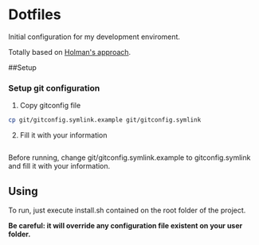 # Dotfiles

Initial configuration for my development enviroment.

Totally based on [Holman's approach](https://github.com/holman/dotfiles).

##Setup

### Setup git configuration

1. Copy gitconfig file

```bash
cp git/gitconfig.symlink.example git/gitconfig.symlink
```

2. Fill it with your information

```
```

Before running, change git/gitconfig.symlink.example to gitconfig.symlink and fill it with your information.

## Using

To run, just execute install.sh contained on the root folder of the project.

**Be careful: it will override any configuration file existent on your user folder.**
